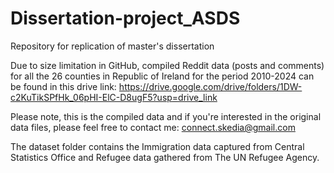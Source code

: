 # Dissertation-project_ASDS
Repository for replication of master's dissertation


Due to size limitation in GitHub, compiled Reddit data (posts and comments) for all the 26 counties in Republic of Ireland for the period 2010-2024 can be found in this drive link: https://drive.google.com/drive/folders/1DW-c2KuTikSPfHk_06pHI-ElC-D8ugF5?usp=drive_link

Please note, this is the compiled data and if you're interested in the original data files, please feel free to contact me: connect.skedia@gmail.com

The dataset folder contains the Immigration data captured from Central Statistics Office and Refugee data gathered from The UN Refugee Agency.

